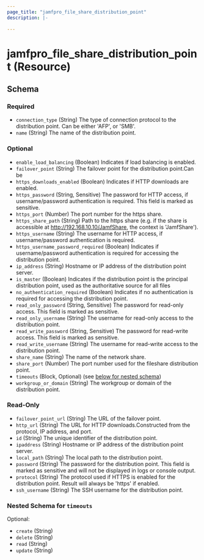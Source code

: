 ```yaml
---
page_title: "jamfpro_file_share_distribution_point"
description: |-
  
---
```


# jamfpro_file_share_distribution_point (Resource)


<!-- schema generated by tfplugindocs -->
## Schema

### Required

- `connection_type` (String) The type of connection protocol to the distribution point. Can be either 'AFP', or 'SMB'.
- `name` (String) The name of the distribution point.

### Optional

- `enable_load_balancing` (Boolean) Indicates if load balancing is enabled.
- `failover_point` (String) The failover point for the distribution point.Can be
- `https_downloads_enabled` (Boolean) Indicates if HTTP downloads are enabled.
- `https_password` (String, Sensitive) The password for HTTP access, if username/password authentication is required. This field is marked as sensitive.
- `https_port` (Number) The port number for the https share.
- `https_share_path` (String) Path to the https share (e.g. if the share is accessible at http://192.168.10.10/JamfShare, the context is 'JamfShare').
- `https_username` (String) The username for HTTP access, if username/password authentication is required.
- `https_username_password_required` (Boolean) Indicates if username/password authentication is required for accessing the distribution point.
- `ip_address` (String) Hostname or IP address of the distribution point server.
- `is_master` (Boolean) Indicates if the distribution point is the principal distribution point, used  as the authoritative source for all files
- `no_authentication_required` (Boolean) Indicates if no authentication is required for accessing the distribution point.
- `read_only_password` (String, Sensitive) The password for read-only access. This field is marked as sensitive.
- `read_only_username` (String) The username for read-only access to the distribution point.
- `read_write_password` (String, Sensitive) The password for read-write access. This field is marked as sensitive.
- `read_write_username` (String) The username for read-write access to the distribution point.
- `share_name` (String) The name of the network share.
- `share_port` (Number) The port number used for the fileshare distribution point.
- `timeouts` (Block, Optional) (see [below for nested schema](#nestedblock--timeouts))
- `workgroup_or_domain` (String) The workgroup or domain of the distribution point.

### Read-Only

- `failover_point_url` (String) The URL of the failover point.
- `http_url` (String) The URL for HTTP downloads.Constructed from the protocol, IP address, and port.
- `id` (String) The unique identifier of the distribution point.
- `ipaddress` (String) Hostname or IP address of the distribution point server.
- `local_path` (String) The local path to the distribution point.
- `password` (String) The password for the distribution point. This field is marked as sensitive and will not be displayed in logs or console output.
- `protocol` (String) The protocol used if HTTPS is enabled for the  distribution point. Result will always be 'https' if enabled.
- `ssh_username` (String) The SSH username for the distribution point.

<a id="nestedblock--timeouts"></a>
### Nested Schema for `timeouts`

Optional:

- `create` (String)
- `delete` (String)
- `read` (String)
- `update` (String)